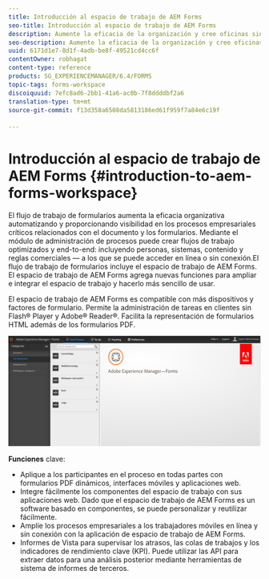```yaml
---
title: Introducción al espacio de trabajo de AEM Forms
seo-title: Introducción al espacio de trabajo de AEM Forms
description: Aumente la eficacia de la organización y cree oficinas sin papel mediante la automatización de los procesos empresariales mediante el espacio de trabajo de LiveCycle AEM Forms.
seo-description: Aumente la eficacia de la organización y cree oficinas sin papel mediante la automatización de los procesos empresariales mediante el espacio de trabajo de LiveCycle AEM Forms.
uuid: 6171d1e7-8d1f-4adb-be8f-49521cd4cc6f
contentOwner: robhagat
content-type: reference
products: SG_EXPERIENCEMANAGER/6.4/FORMS
topic-tags: forms-workspace
discoiquuid: 7efc8ad6-2bb1-41a6-ac0b-7f8ddddbf2a6
translation-type: tm+mt
source-git-commit: f13d358a6508da5813186ed61f959f7a84e6c19f

---
```



# Introducción al espacio de trabajo de AEM Forms {#introduction-to-aem-forms-workspace}

El flujo de trabajo de formularios aumenta la eficacia organizativa automatizando y proporcionando visibilidad en los procesos empresariales críticos relacionados con el documento y los formularios. Mediante el módulo de administración de procesos puede crear flujos de trabajo optimizados y end-to-end: incluyendo personas, sistemas, contenido y reglas comerciales — a los que se puede acceder en línea o sin conexión.El flujo de trabajo de formularios incluye el espacio de trabajo de AEM Forms. El espacio de trabajo de AEM Forms agrega nuevas funciones para ampliar e integrar el espacio de trabajo y hacerlo más sencillo de usar.

El espacio de trabajo de AEM Forms es compatible con más dispositivos y factores de formulario. Permite la administración de tareas en clientes sin Flash® Player y Adobe® Reader®. Facilita la representación de formularios HTML además de los formularios PDF.

![html-ws](assets/html-ws.png)

**Funciones** clave:

* Aplique a los participantes en el proceso en todas partes con formularios PDF dinámicos, interfaces móviles y aplicaciones web.
* Integre fácilmente los componentes del espacio de trabajo con sus aplicaciones web. Dado que el espacio de trabajo de AEM Forms es un software basado en componentes, se puede personalizar y reutilizar fácilmente.
* Amplíe los procesos empresariales a los trabajadores móviles en línea y sin conexión con la aplicación de espacio de trabajo de AEM Forms.
* Informes de Vista para supervisar los atrasos, las colas de trabajos y los indicadores de rendimiento clave (KPI). Puede utilizar las API para extraer datos para una análisis posterior mediante herramientas de sistema de informes de terceros.

